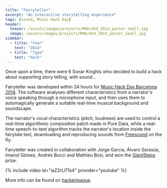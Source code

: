```yaml
---
title: "Fairyteller"
excerpt: "An interactive storytelling experience"
tags: [sound, Music Hack Day]
header:
  teaser: /assets/images/projects/MHD/mhd_2014_poster_small.jpg
  image: /assets/images/projects/MHD/mhd_2014_poster_small.jpg
sidebar:
  - title: "Year"
    text: "2014"
  - title: "Type"
    text: "Hack"
---
```


Once upon a time, there were 6 Sonar Knights who decided to build a hack about supporting story telling, with sound...

Fairyteller was developed within 24 hours for [Music Hack Day Barcelona 2014](http://new.musichackday.org/2014/barcelona/). The software analyses different characteristics from a narrator's voice speaking through a microphone input, and then uses them to automagically generate a suitable real-time musical background and soundscape. 

The narrator's vocal characteristics (pitch, loudness) are used to control a real-time algorithmic composition patch made in Pure Data, while a real-time speech-to-text algorithm tracks the narrator's location inside the fairytale text, downloading and reproducing sounds from [Freesound](http://freesound.org) on the fly. 

Fairyteller was created in collaboration with Jorge García, Álvaro Sarasúa, Imanol Gómez, Andrés Bucci and Mathieu Bosi, and won the [GiantSteps](https://www.upf.edu/web/mtg/giant-steps) prize.

{% include video id="iaZ2rLl71s4" provider="youtube" %}

More info can be found on [hackerleague](https://www.hackerleague.org/hackathons/music-hack-day-barcelona-2014/hacks/fairy-teller).